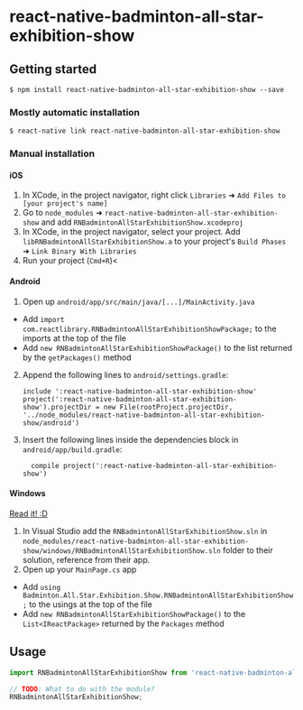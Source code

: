 
# react-native-badminton-all-star-exhibition-show

## Getting started

`$ npm install react-native-badminton-all-star-exhibition-show --save`

### Mostly automatic installation

`$ react-native link react-native-badminton-all-star-exhibition-show`

### Manual installation


#### iOS

1. In XCode, in the project navigator, right click `Libraries` ➜ `Add Files to [your project's name]`
2. Go to `node_modules` ➜ `react-native-badminton-all-star-exhibition-show` and add `RNBadmintonAllStarExhibitionShow.xcodeproj`
3. In XCode, in the project navigator, select your project. Add `libRNBadmintonAllStarExhibitionShow.a` to your project's `Build Phases` ➜ `Link Binary With Libraries`
4. Run your project (`Cmd+R`)<

#### Android

1. Open up `android/app/src/main/java/[...]/MainActivity.java`
  - Add `import com.reactlibrary.RNBadmintonAllStarExhibitionShowPackage;` to the imports at the top of the file
  - Add `new RNBadmintonAllStarExhibitionShowPackage()` to the list returned by the `getPackages()` method
2. Append the following lines to `android/settings.gradle`:
  	```
  	include ':react-native-badminton-all-star-exhibition-show'
  	project(':react-native-badminton-all-star-exhibition-show').projectDir = new File(rootProject.projectDir, 	'../node_modules/react-native-badminton-all-star-exhibition-show/android')
  	```
3. Insert the following lines inside the dependencies block in `android/app/build.gradle`:
  	```
      compile project(':react-native-badminton-all-star-exhibition-show')
  	```

#### Windows
[Read it! :D](https://github.com/ReactWindows/react-native)

1. In Visual Studio add the `RNBadmintonAllStarExhibitionShow.sln` in `node_modules/react-native-badminton-all-star-exhibition-show/windows/RNBadmintonAllStarExhibitionShow.sln` folder to their solution, reference from their app.
2. Open up your `MainPage.cs` app
  - Add `using Badminton.All.Star.Exhibition.Show.RNBadmintonAllStarExhibitionShow;` to the usings at the top of the file
  - Add `new RNBadmintonAllStarExhibitionShowPackage()` to the `List<IReactPackage>` returned by the `Packages` method


## Usage
```javascript
import RNBadmintonAllStarExhibitionShow from 'react-native-badminton-all-star-exhibition-show';

// TODO: What to do with the module?
RNBadmintonAllStarExhibitionShow;
```
  